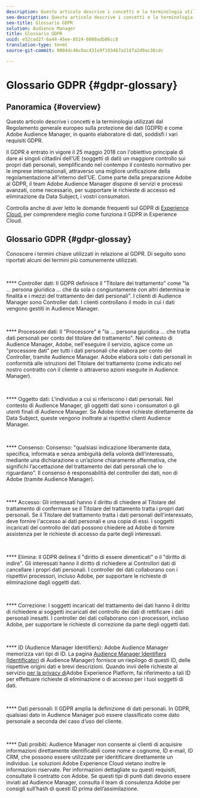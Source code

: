 ```yaml
---
description: Questo articolo descrive i concetti e la terminologia utilizzati dal Regolamento generale europeo sulla protezione dei dati (GDPR) e come Adobe Audience Manager, in quanto elaboratore di dati, soddisfi i vari requisiti GDPR.
seo-description: Questo articolo descrive i concetti e la terminologia utilizzati dal Regolamento generale europeo sulla protezione dei dati (GDPR) e come Adobe Audience Manager, in quanto elaboratore di dati, soddisfi i vari requisiti GDPR.
seo-title: Glossario GDPR
solution: Audience Manager
title: Glossario GDPR
uuid: e52cad27-6a44-45ee-8524-6080adb86cc8
translation-type: tm+mt
source-git-commit: 9004dc46c0ac431e9f193467a2147a2d9ac36cdc

---
```



# Glossario GDPR {#gdpr-glossary}

## Panoramica {#overview}

Questo articolo descrive i concetti e la terminologia utilizzati dal Regolamento generale europeo sulla protezione dei dati (GDPR) e come Adobe Audience Manager, in quanto elaboratore di dati, soddisfi i vari requisiti GDPR.

Il GDPR è entrato in vigore il 25 maggio 2018 con l'obiettivo principale di dare ai singoli cittadini dell'UE (soggetti di dati) un maggiore controllo sui propri dati personali, semplificando nel contempo il contesto normativo per le imprese internazionali, attraverso una migliore unificazione della regolamentazione all'interno dell'UE. Come parte della preparazione Adobe al GDPR, il team Adobe Audience Manager dispone di servizi e processi avanzati, come necessario, per supportare le richieste di accesso ed eliminazione da Data Subject, i vostri consumatori.

Controlla anche di aver letto le domande frequenti sul GDPR di [Experience Cloud.](https://www.adobe.io/apis/cloudplatform/gdpr/docs/alldocs.html#!api-specification/markdown/narrative/gdpr/gdpr-faq.md) per comprendere meglio come funziona il GDPR in Experience Cloud.

## Glossario GDPR {#gdpr-glossay}

Conoscere i termini chiave utilizzati in relazione al GDPR. Di seguito sono riportati alcuni dei termini più comunemente utilizzati.

 

**** Controller dati: Il GDPR definisce il "Titolare del trattamento" come "la ... persona giuridica ... che da sola o congiuntamente con altri determina le finalità e i mezzi del trattamento dei dati personali". I clienti di Audience Manager sono Controller dati. I clienti controllano il modo in cui i dati vengono gestiti in Audience Manager.

 

**** Processore dati: Il "Processore" è "la ... persona giuridica ... che tratta dati personali per conto del titolare del trattamento". Nel contesto di Audience Manager, Adobe, nell'eseguire il servizio, agisce come un "processore dati" per tutti i dati personali che elabora per conto del Controller, tramite Audience Manager. Adobe elabora solo i dati personali in conformità alle istruzioni del Titolare del trattamento (come indicato nel nostro contratto con il cliente o attraverso azioni eseguite in Audience Manager).

 

**** Oggetto dati: L'individuo a cui si riferiscono i dati personali. Nel contesto di Audience Manager, gli oggetti dati sono i consumatori o gli utenti finali di Audience Manager. Se Adobe riceve richieste direttamente da Data Subject, queste vengono inoltrate ai rispettivi clienti Audience Manager.

 

**** Consenso: Consenso: "qualsiasi indicazione liberamente data, specifica, informata e senza ambiguità della volontà dell’interessato, mediante una dichiarazione o un’azione chiaramente affermativa, che significhi l’accettazione del trattamento dei dati personali che lo riguardano". Il consenso è responsabilità del controller dei dati, non di Adobe (tramite Audience Manager).

 

**** Accesso: Gli interessati hanno il diritto di chiedere al Titolare del trattamento di confermare se il Titolare del trattamento tratta i propri dati personali. Se il Titolare del trattamento tratta i dati personali dell'interessato, deve fornire l'accesso ai dati personali e una copia di essi. I soggetti incaricati del controllo dei dati possono chiedere ad Adobe di fornire assistenza per le richieste di accesso da parte degli interessati.

 

**** Elimina: Il GDPR delinea il "diritto di essere dimenticati" o il "diritto di indire". Gli interessati hanno il diritto di richiedere ai Controllori dati di cancellare i propri dati personali. I controller dei dati collaborano con i rispettivi processori, incluso Adobe, per supportare le richieste di eliminazione dagli oggetti dati.

 

**** Correzione: I soggetti incaricati del trattamento dei dati hanno il diritto di richiedere ai soggetti incaricati del controllo dei dati di rettificare i dati personali inesatti. I controller dei dati collaborano con i processori, incluso Adobe, per supportare le richieste di correzione da parte degli oggetti dati.

 

**** ID (Audience Manager Identifiers): Adobe Audience Manager memorizza vari tipi di ID. La pagina [Audience Manager Identifiers (Identificatori](data-privacy-ids.md) di Audience Manager) fornisce un riepilogo di questi ID, delle rispettive origini dati e brevi descrizioni. Quando invii delle richieste al servizio [per la privacy di](https://www.adobe.io/apis/experienceplatform/home/services/privacy-service.html)Adobe Experience Platform, fai riferimento a tali ID per effettuare richieste di eliminazione o di accesso per i tuoi soggetti di dati.

 

**** Dati personali: Il GDPR amplia la definizione di dati personali. In GDPR, qualsiasi dato in Audience Manager può essere classificato come dato personale a seconda del caso d’uso del cliente.

 

**** Dati proibiti: Audience Manager non consente ai clienti di acquisire informazioni direttamente identificabili come nome e cognome, ID e-mail, ID CRM, che possono essere utilizzate per identificare direttamente un individuo. Le soluzioni Adobe Experience Cloud vietano inoltre le informazioni riservate. Per informazioni dettagliate su questi requisiti, consultate il contratto con Adobe. Se questi tipi di punti dati devono essere inviati ad Audience Manager, consulta il team di consulenza Adobe per consigli sull’hash di questi ID prima dell’assimilazione.
